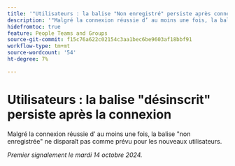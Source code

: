 ```yaml
---
title: '"Utilisateurs : la balise "Non enregistré" persiste après connexion"'
description: '"Malgré la connexion réussie d’ au moins une fois, la balise "non enregistrée" ne disparaît pas comme prévu pour les nouveaux utilisateurs."'
hidefromtoc: true
feature: People Teams and Groups
source-git-commit: f15c76a622c02154c3aa1bec6be9603af18bbf91
workflow-type: tm+mt
source-wordcount: '54'
ht-degree: 7%

---
```


# Utilisateurs : la balise &quot;désinscrit&quot; persiste après la connexion

Malgré la connexion réussie d’ au moins une fois, la balise &quot;non enregistrée&quot; ne disparaît pas comme prévu pour les nouveaux utilisateurs.

_Premier signalement le mardi 14 octobre 2024._
